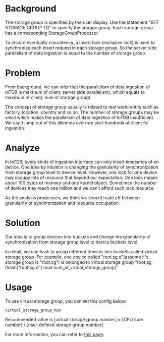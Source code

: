 <!--

    Licensed to the Apache Software Foundation (ASF) under one
    or more contributor license agreements.  See the NOTICE file
    distributed with this work for additional information
    regarding copyright ownership.  The ASF licenses this file
    to you under the Apache License, Version 2.0 (the
    "License"); you may not use this file except in compliance
    with the License.  You may obtain a copy of the License at
    
        http://www.apache.org/licenses/LICENSE-2.0
    
    Unless required by applicable law or agreed to in writing,
    software distributed under the License is distributed on an
    "AS IS" BASIS, WITHOUT WARRANTIES OR CONDITIONS OF ANY
    KIND, either express or implied.  See the License for the
    specific language governing permissions and limitations
    under the License.

-->

# Background

The storage group is specified by the user display.
Use the statement "SET STORAGE GROUP TO" to specify the storage group.
Each storage group has a corresponding StorageGroupProcessor.

To ensure eventually consistency, a insert lock (exclusive lock) is used to synchronize each insert request in each storage group.
So the server side parallelism of data ingestion is equal to the number of storage group.

# Problem

From background, we can infer that the parallelism of data ingestion of IoTDB is max(num of client, server side parallelism), which equals to max(num of client, num of storage group)

The concept of storage group usually is related to real world entity such as factory, location, country and so on.
The number of storage groups may be small which makes the parallelism of data ingestion of IoTDB insufficient. We can't jump out of this dilemma even we start hundreds of client for ingestion.

 
# Analyze

In IoTDB, every kinds of ingestion interface can only insert timeseries of on device.
One idea by intuition is changing the granularity of synchronization from storage group level to device level.
However, one lock for one device may occupy lots of resource that beyond our expectation. One lock means about 100 bytes of memory and one kernel object.
Sometimes the number of devices may reach one million and we can't afford such lock resource.

As the analysis progresses, we think we should trade off between granularity of synchronization and resource occupation.

# Solution

Our idea is to group devices into buckets and change the granularity of synchronization from storage group level to device buckets level.

In detail, we use hash to group different devices into buckets called virtual storage group. 
For example, one device called "root.sg.d"(assume it's storage group is "root.sg") is belonged to virtual storage group "root.sg.[hash("root.sg.d") mod num_of_virtual_storage_group]"

# Usage

To use virtual storage group, you can set this config below:

```
virtual_storage_group_num
```

Recommended value is [virtual storage group number] = [CPU core number] / [user-defined storage group number]

For more information, you can refer to [this page](../../UserGuide/Appendix/Config-Manual.md).